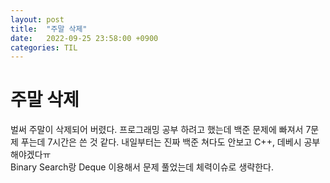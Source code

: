 ```yaml
---
layout: post
title:  "주말 삭제"
date:   2022-09-25 23:58:00 +0900
categories: TIL
---
```

# 주말 삭제
벌써 주말이 삭제되어 버렸다. 프로그래밍 공부 하려고 했는데 백준 문제에 빠져서 7문제 푸는데 7시간은 쓴 것 같다. 내일부터는 진짜 백준 쳐다도 안보고 C++, 데베시 공부해야겠다ㅠ  
Binary Search랑 Deque 이용해서 문제 풀었는데 체력이슈로 생략한다.